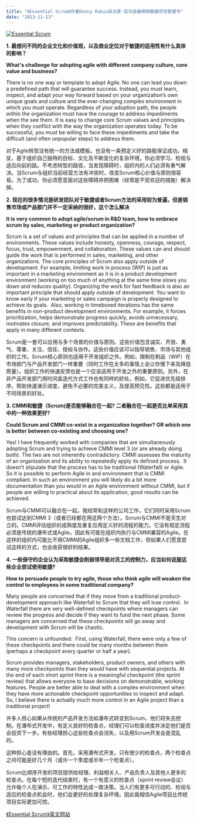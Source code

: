 ```yaml
---
title: "《Essential Scrum》作者Kenny Rubin采访录-亚马逊最畅销敏捷项目管理书"
date: "2013-11-13"
---
```


[![Essential Scrum](/wp-content/uploads/2013/11/Essential-Scrum-229x300.jpg)](http://www.innolution.com/essential-scrum)

**1. 最想问不同的企业文化和价值观，以及商业定位对于敏捷的适用性有什么具体的影响？**

**What's challenge for adopting agile with different company culture, core value and business?**

There is no one way or template to adopt Agile. No one can lead you down a predefined path that will guarantee success. Instead, you must learn, inspect, and adapt your way forward based on your organization’s own unique goals and culture and the ever-changing complex environment in which you must operate. Regardless of your adoption path, the people within the organization must have the courage to address impediments when the see them. It is easy to change core Scrum values and principles when they conflict with the way the organization operates today. To be successful, you must be willing to face these impediments and take the difficult (and often unpopular steps) to address them.

对于Agile转型没有统一的方法或模板。也没有一条预定义好的路能保证成功。相反，基于组织自己独特的目标、文化及不断变化的复杂环境，你必须学习、检视与适应向前的路。不考虑转型的路径，当发现障碍时，组织内的人们必须有勇气解决。当Scrum与组织当前经营方法有冲突时，改变Scrum核心价值与原则很容易。为了成功，你必须愿意面对这些障碍并把困难（经常是不受欢迎的措施）解决掉。

**2. 现在的很多情况是研发团队对于敏捷或者Scrum方法的采用较为普遍，但是销售市场或产品部门并不一定采纳的很好，这个怎么解决**

**It is very common to adopt agile/scrum in R&D team, how to embrace scrum by sales, marketing or product organization?**

Scrum is a set of values and principles that can be applied in a number of environments. These values include honesty, openness, courage, respect, focus, trust, empowerment, and collaboration. These values can and should guide the work that is performed in sales, marketing, and other organizations. The core principles of Scrum also apply outside of development. For example, limiting work in process (WIP) is just as important in a marketing environment as it is in a product development environment (working on too much of anything at the same time slows you down and reduces quality). Organizing the work for fast feedback is also an important principle that should apply outside of development. You want to know early if your marketing or sales campaign is properly designed to achieve its goals.  Also, working in timeboxed iterations has the same benefits in non-product development environments. For example, it forces prioritization, helps demonstrate progress quickly, avoids unnecessary, motivates closure, and improves predictability. These are benefits that apply in many different contexts.

Scrum是一套可以应用与多个场景的价值与原则。这些价值包含诚实、开放、勇气、尊重、关注、信任、授权与协作。这些价值应该可以指导销售、市场与其他组织的工作。Scrum核心原则也适用于开发组织之外。例如，限制在制品（WIP）在市场部门与产品开发部门一样重要（同时工作在太多的事情上会让你慢下来及降低质量）。组织工作的快速反馈也是一个应该适用于开发之外的重要原则。另外，在非产品开发部门用时间盒迭代方式工作也有同样的好处。例如，它促进优先级排序，帮助快速演示进度，避免不必要的完美主义，及提高预见性。这些都是适用于不同场景的好处。

**3\. CMMI和敏捷（Scrum)是否能够融合在一起? 二者融合在一起是否比单采用其中的一种效果更好?**

**Could Scrum and CMMI co-exist in a organization together? OR which one is better between co-existing and choosing one?**

Yes! I have frequently worked with companies that are simultaneously adopting Scrum and trying to achieve CMMI level 3 (or are already doing both). The two are not inherently contradictory. CMMI assesses the maturity of an organization and its ability to repeatedly apply its defined process.  It doesn’t stipulate that the process has to be traditional (Waterfall) or Agile. So it is possible to perform Agile in and environment that is CMMI compliant. In such an environment you will likely do a bit more documentation than you would in an Agile environment without CMMI, but if people are willing to practical about its application, good results can be achieved.

Scrum与CMMI可以融合在一起。我经常和这样的公司工作，它们同时采用Scrum也尝试达到CMMI 3（或者已经都在用这两个方法）。Scrum与CMMI不是天生对立的。CMMI评估组织的成熟度及重复应用定义好的流程的能力。它没有规定流程必须是传统的瀑布式或Agile。因此有可能在组织内执行与CMMI兼容的Agile。在这样的组织内可能比不用CMMI的Agile组织多一些文档工作，但如果人们愿意尝试这样的方式，也会收获很好的结果。

**4\. 一些保守的企业认为采取敏捷会削弱领导层对员工的控制力，应当如何说服这些企业尝试使用敏捷?**

**How to persuade people to try agile, those who think agile will weaken the control to employees in some traditional company?**

Many people are concerned that if they move from a traditional product-development approach like Waterfall to Scrum that they will lose control.  In Waterfall there are very well-defined checkpoints where managers can review the progress and decide if they want to fund the next phase. Some managers are concerned that these checkpoints will go away and development with Scrum will be chaotic.

This concern is unfounded.  First, using Waterfall, there were only a few of these checkpoints and there could be many months between them (perhaps a checkpoint every quarter or half a year).

Scrum provides managers, stakeholders, product owners, and others with many more checkpoints than they would have with sequential projects. At the end of each short sprint there is a meaningful checkpoint (the sprint review) that allows everyone to base decisions on demonstrable, working features. People are better able to deal with a complex environment when they have more actionable checkpoint opportunities to inspect and adapt. So, I believe there is actually much more control in an Agile project than a traditional project!

许多人担心如果从传统的产品开发方法如瀑布式转变到Scrum，他们将失去控制。在瀑布式开发中，有定义良好的检查点，经理们可以检查进度并决定他们是否会投资下一步。有些经理担心这些检查点会消失，以及用Scrum开发会是混乱的。

这种担心是没有理由的。首先，采用瀑布式开发，只有很少的检查点，两个检查点之间可能是好几个月（或许一个季度或半年一个检查点）。

Scrum比顺序开发的项目提供给经理、利益相关人、产品负责人及其他人更多的检查点。在每个短的迭代结束时，有一个有意义的检查点（sprint review会议）允许每个人在演示、可工作的特性达成一致决策。当人们有更多可行动的、检视与适应的检查点机会时，他们会更好的处理复杂环境。因此我相信Agile项目比传统项目实际更加可控。

[《Essential Scrum》英文网站](http://www.innolution.com/essential-scrum)
